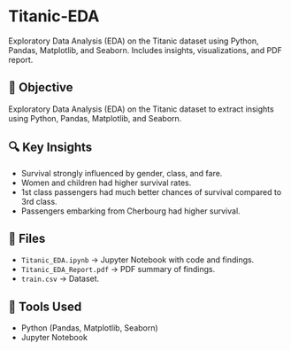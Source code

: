 # Titanic-EDA
Exploratory Data Analysis (EDA) on the Titanic dataset using Python, Pandas, Matplotlib, and Seaborn. Includes insights, visualizations, and PDF report.

## 📌 Objective
Exploratory Data Analysis (EDA) on the Titanic dataset to extract insights using Python, Pandas, Matplotlib, and Seaborn.

## 🔍 Key Insights
- Survival strongly influenced by gender, class, and fare.
- Women and children had higher survival rates.
- 1st class passengers had much better chances of survival compared to 3rd class.
- Passengers embarking from Cherbourg had higher survival.

## 📂 Files
- `Titanic_EDA.ipynb` → Jupyter Notebook with code and findings.
- `Titanic_EDA_Report.pdf` → PDF summary of findings.
- `train.csv` → Dataset.

## 🚀 Tools Used
- Python (Pandas, Matplotlib, Seaborn)
- Jupyter Notebook
